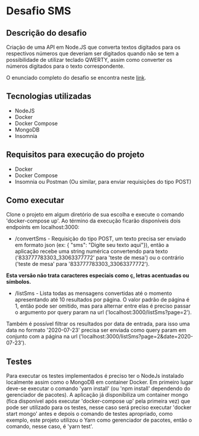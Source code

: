 # Desafio SMS

## Descrição do desafio

Criação de uma API em Node.JS que converta textos digitados para os respectivos números que deveriam ser digitados quando não se tem a 
possibilidade de utilizar teclado QWERTY, assim como converter os números digitados para o texto correspondente.

O enunciado completo do desafio se encontra neste [link](https://gist.github.com/PauloLuan/2f0a6a878c80b96a088ab52e28d4be14).

## Tecnologias utilizadas

- NodeJS
- Docker
- Docker Compose
- MongoDB
- Insomnia

## Requisitos para execução do projeto

- Docker
- Docker Compose
- Insomnia ou Postman (Ou similar, para enviar requisições do tipo POST)

## Como executar

Clone o projeto em algum diretório de sua escolha e execute o comando 'docker-compose up'. 
Ao término da execução ficarão disponíveis dois endpoints em localhost:3000:

- /convertSms - Requisição do tipo POST, um texto precisa ser enviado em formato json (ex: { "sms": "Digite seu texto aqui"}), então a aplicação recebe uma string numérica convertendo para texto ('833777783303_33063377772' para 'teste de mesa')
ou o contrário ('teste de mesa' para '833777783303_33063377772'). 

<b>Esta versão não trata caracteres especiais como ç, letras acentuadas ou símbolos.</b>

- /listSms - Lista todas as mensagens convertidas até o momento apresentando até 10 resultados por página.
O valor padrão de página é 1, então pode ser omitido, mas para alternar entre elas é 
preciso passar o argumento por query param na url ('localhost:3000/listSms?page=2').

Também é possível filtrar os resultados por data de entrada, para isso uma data no formato '2020-07-23' 
precisa ser enviada como query param em conjunto com a página na url ('localhost:3000/listSms?page=2&date=2020-07-23').

## Testes

Para executar os testes implementados é preciso ter o NodeJs instalado localmente assim como o MongoDB em container Docker. 
Em primeiro lugar deve-se executar o comando 'yarn install' (ou 'npm install' dependendo do gerenciador de pacotes).
A aplicação já disponibiliza um container mongo (fica disponível após executar 'docker-compose up' pela primeira vez) que pode ser utilizado para os testes, nesse caso será preciso executar 'docker start mongo' antes e depois o comando de testes apropriado, como exemplo, este projeto utilizou o Yarn como gerenciador de pacotes, então o comando, nesse caso, é 'yarn test'.
